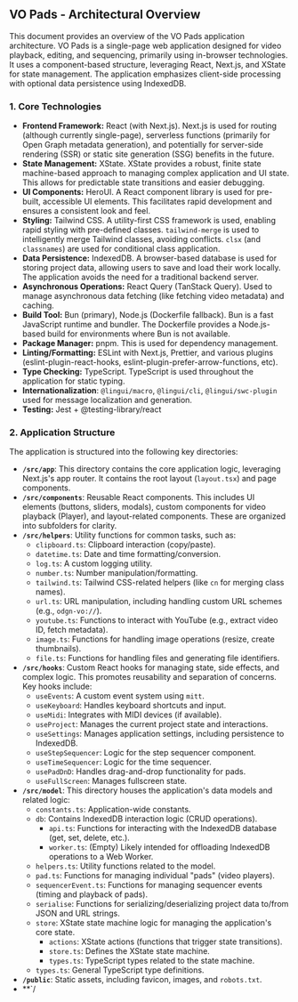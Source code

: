## VO Pads - Architectural Overview

This document provides an overview of the VO Pads application architecture. VO Pads is a single-page web application designed for video playback, editing, and sequencing, primarily using in-browser technologies.  It uses a component-based structure, leveraging React, Next.js, and XState for state management. The application emphasizes client-side processing with optional data persistence using IndexedDB.

### 1. Core Technologies

*   **Frontend Framework:** React (with Next.js). Next.js is used for routing (although currently single-page), serverless functions (primarily for Open Graph metadata generation), and potentially for server-side rendering (SSR) or static site generation (SSG) benefits in the future.
*   **State Management:** XState.  XState provides a robust, finite state machine-based approach to managing complex application and UI state. This allows for predictable state transitions and easier debugging.
*   **UI Components:** HeroUI. A React component library is used for pre-built, accessible UI elements. This facilitates rapid development and ensures a consistent look and feel.
*   **Styling:** Tailwind CSS. A utility-first CSS framework is used, enabling rapid styling with pre-defined classes. `tailwind-merge` is used to intelligently merge Tailwind classes, avoiding conflicts. `clsx` (and `classnames`) are used for conditional class application.
*   **Data Persistence:** IndexedDB.  A browser-based database is used for storing project data, allowing users to save and load their work locally. The application avoids the need for a traditional backend server.
*   **Asynchronous Operations:** React Query (TanStack Query). Used to manage asynchronous data fetching (like fetching video metadata) and caching.
*   **Build Tool:** Bun (primary), Node.js (Dockerfile fallback). Bun is a fast JavaScript runtime and bundler.  The Dockerfile provides a Node.js-based build for environments where Bun is not available.
*   **Package Manager:** pnpm. This is used for dependency management.
*   **Linting/Formatting:** ESLint with Next.js, Prettier, and various plugins (eslint-plugin-react-hooks, eslint-plugin-prefer-arrow-functions, etc).
*   **Type Checking:** TypeScript.  TypeScript is used throughout the application for static typing.
* **Internationalization**: `@lingui/macro`, `@lingui/cli`, `@lingui/swc-plugin` used for message localization and generation.
* **Testing:** Jest + @testing-library/react

### 2. Application Structure

The application is structured into the following key directories:

*   **`/src/app`**: This directory contains the core application logic, leveraging Next.js's app router. It contains the root layout (`layout.tsx`) and page components.
*   **`/src/components`**: Reusable React components. This includes UI elements (buttons, sliders, modals), custom components for video playback (Player), and layout-related components.  These are organized into subfolders for clarity.
*   **`/src/helpers`**: Utility functions for common tasks, such as:
    *   `clipboard.ts`: Clipboard interaction (copy/paste).
    *   `datetime.ts`: Date and time formatting/conversion.
    *   `log.ts`: A custom logging utility.
    *   `number.ts`: Number manipulation/formatting.
    *   `tailwind.ts`: Tailwind CSS-related helpers (like `cn` for merging class names).
    *   `url.ts`: URL manipulation, including handling custom URL schemes (e.g., `odgn-vo://`).
    *   `youtube.ts`:  Functions to interact with YouTube (e.g., extract video ID, fetch metadata).
    * `image.ts`: Functions for handling image operations (resize, create thumbnails).
    * `file.ts`: Functions for handling files and generating file identifiers.
*   **`/src/hooks`**: Custom React hooks for managing state, side effects, and complex logic. This promotes reusability and separation of concerns. Key hooks include:
    *   `useEvents`:  A custom event system using `mitt`.
    *   `useKeyboard`:  Handles keyboard shortcuts and input.
    *   `useMidi`:  Integrates with MIDI devices (if available).
    *   `useProject`:  Manages the current project state and interactions.
    *   `useSettings`:  Manages application settings, including persistence to IndexedDB.
    *   `useStepSequencer`: Logic for the step sequencer component.
    *   `useTimeSequencer`: Logic for the time sequencer.
    *   `usePadDnD`:  Handles drag-and-drop functionality for pads.
    *   `useFullScreen`: Manages fullscreen state.
*   **`/src/model`**:  This directory houses the application's data models and related logic:
    *   `constants.ts`: Application-wide constants.
    *   `db`: Contains IndexedDB interaction logic (CRUD operations).
        * `api.ts`: Functions for interacting with the IndexedDB database (get, set, delete, etc.).
        * `worker.ts`: (Empty) Likely intended for offloading IndexedDB operations to a Web Worker.
    *   `helpers.ts`: Utility functions related to the model.
    *   `pad.ts`: Functions for managing individual "pads" (video players).
    *   `sequencerEvent.ts`: Functions for managing sequencer events (timing and playback of pads).
    *   `serialise`: Functions for serializing/deserializing project data to/from JSON and URL strings.
    *   `store`: XState state machine logic for managing the application's core state.
        *   `actions`: XState actions (functions that trigger state transitions).
        *   `store.ts`: Defines the XState state machine.
        *   `types.ts`: TypeScript types related to the state machine.
    *   `types.ts`: General TypeScript type definitions.
*   **`/public`**: Static assets, including favicon, images, and `robots.txt`.
*   **`/

